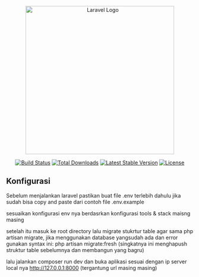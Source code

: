 <p align="center"><a href="https://laravel.com" target="_blank"><img src="https://raw.githubusercontent.com/laravel/art/master/logo-lockup/5%20SVG/2%20CMYK/1%20Full%20Color/laravel-logolockup-cmyk-red.svg" width="400" alt="Laravel Logo"></a></p>


<p align="center">
<a href="https://github.com/laravel/framework/actions"><img src="https://github.com/laravel/framework/workflows/tests/badge.svg" alt="Build Status"></a>
<a href="https://packagist.org/packages/laravel/framework"><img src="https://img.shields.io/packagist/dt/laravel/framework" alt="Total Downloads"></a>
<a href="https://packagist.org/packages/laravel/framework"><img src="https://img.shields.io/packagist/v/laravel/framework" alt="Latest Stable Version"></a>
<a href="https://packagist.org/packages/laravel/framework"><img src="https://img.shields.io/packagist/l/laravel/framework" alt="License"></a>
</p>

## Konfigurasi

Sebelum menjalankan laravel pastikan buat file .env terlebih dahulu jika sudah bisa copy and paste dari contoh file .env.example

sesuaikan konfigurasi env nya berdasrkan konfigurasi tools & stack maisng masing

setelah itu masuk ke root directory lalu migrate stukrtur table agar sama php artisan migrate, jika menggunakan database yangsudah ada dan error  gunakan syntax ini: php artisan migrate:fresh (singkatnya ini menghapush struktur table sebelumnya dan membangun yang bagru)

lalu jalankan composer run dev dan buka aplikasi sesuai dengan ip server local nya http://127.0.0.1:8000 (tergantung url masing masing)
